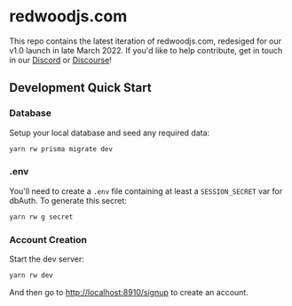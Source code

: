 # redwoodjs.com

This repo contains the latest iteration of redwoodjs.com, redesiged for our v1.0 launch in late March 2022. If you'd like to help contribute, get in touch in our [Discord](https://discord.gg/jjSYEQd) or [Discourse](https://community.redwoodjs.com/)!

## Development Quick Start

### Database

Setup your local database and seed any required data:

```bash
yarn rw prisma migrate dev
```

### .env

You'll need to create a `.env` file containing at least a `SESSION_SECRET` var for dbAuth. To generate this secret:

```bash
yarn rw g secret
```

### Account Creation

Start the dev server:

```bash
yarn rw dev
```

And then go to [http://localhost:8910/signup](http://localhost:8910/signup) to create an account.
